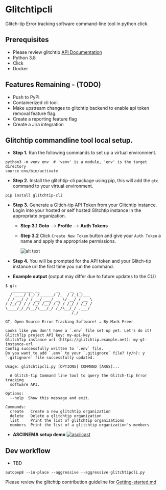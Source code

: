 # Glitchtipcli
Glitch-tip Error tracking software command-line tool in python click. 



## Prerequisites 
- Please review glitchtip [API Documentation](https://app.glitchtip.com/docs/)
- Python 3.8
- Click 
- Docker

## Features Remaining - (TODO)

- Push to PyPi
- Containerized cli tool.
- Make upstream changes to glitchtip backend to enable api token removal feature flag.
- Create a reporting feature flag
- Create a Jira integration


## Glitchtip commandline tool local setup.

- **Step 1.** Run the following commands to set up a virtual environment.

```
python3 -m venv env  # 'venv' is a module, 'env' is the target directory
source env/bin/activate
```

- **Step 2.** Install the glitchtip-cli package using pip, this will add the `gtc` command to your virtual environment.

```
pip install glitchtip-cli
```

- **Step 3.** Generate a Gltich-tip API Token from your Glitchtip instance. Login into your hosted or self hosted Glitchtip instance in the appropriate organization.

  - **Step 3.1**  **Goto** --> **Profile** --> **Auth Tokens**

  - **Step 3.2** Click `Create New Token` button and give your `Auth Token` a name and apply the appropriate permissions.

    ![alt text](images/auth_token.png "Glitchtip Auth Token")

- **Step 4.** You will be prompted for the API token and your Glitch-tip instance url the first time you run the command.

- **Example output** (output may differ due to future updates to the CLI)

```
$ gtc 
   _________ __       __    __  _     
  / ____/ (_) /______/ /_  / /_(_)___ 
 / / __/ / / __/ ___/ __ \/ __/ / __ \
/ /_/ / / / /_/ /__/ / / / /_/ / /_/ /
\____/_/_/\__/\___/_/ /_/\__/_/ .___/ 
                             /_/      

GT, Open Source Error Tracking Software! ☕ By Mark Freer

Looks like you don't have a `.env` file set up yet. Let's do it!
GlitchTip project API key: my-api-key  
GlitchTip instance url (https://glitchtip.example.net): my-gt-instance-url
Config successfully written to `.env` file.
Do you want to add `.env` to your `.gitignore` file? (y/n): y
`.gitignore` file successfully updated.

Usage: glitchtipcli.py [OPTIONS] COMMAND [ARGS]...

  A Glitch-tip Command line tool to query the Glitch-tip Error tracking
  software API.

Options:
  --help  Show this message and exit.

Commands:
  create   Create a new glitchtip organization
  delete   Delete a glitchtip organization
  list     Print the list of glitchtip organizations
  members  Print the list of a glitchtip organization's members
```

- **ASCIINEMA setup demo**
[![asciicast](https://asciinema.org/a/rNjivM0dhFkDBGUtEg09400oK.svg)](https://asciinema.org/a/rNjivM0dhFkDBGUtEg09400oK)

## Dev workflow

- TBD 

```
autopep8 --in-place --aggressive --aggressive glitchtipcli.py 

```

Please review the glitchtip contribution guideline for [Getting-started.md](https://gitlab.cee.redhat.com/cssre/cssre-docs/-/blob/main/development/howto/glitchtip/getting-started.md)
